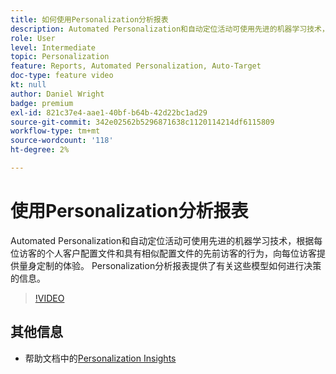 ```yaml
---
title: 如何使用Personalization分析报表
description: Automated Personalization和自动定位活动可使用先进的机器学习技术，根据每位访客的个人客户配置文件和具有相似配置文件的先前访客的行为，向每位访客提供量身定制的体验。 Personalization分析报表提供了有关这些模型如何进行决策的信息。
role: User
level: Intermediate
topic: Personalization
feature: Reports, Automated Personalization, Auto-Target
doc-type: feature video
kt: null
author: Daniel Wright
badge: premium
exl-id: 821c37e4-aae1-40bf-b64b-42d22bc1ad29
source-git-commit: 342e02562b5296871638c1120114214df6115809
workflow-type: tm+mt
source-wordcount: '118'
ht-degree: 2%

---
```


# 使用Personalization分析报表

Automated Personalization和自动定位活动可使用先进的机器学习技术，根据每位访客的个人客户配置文件和具有相似配置文件的先前访客的行为，向每位访客提供量身定制的体验。 Personalization分析报表提供了有关这些模型如何进行决策的信息。

>[!VIDEO](https://video.tv.adobe.com/v/328064/?quality=12&captions=chi_hans)

## 其他信息

* 帮助文档中的[Personalization Insights](https://experienceleague.adobe.com/docs/target/using/reports/insights/personalization-insights-reports.html?lang=zh-Hans)
